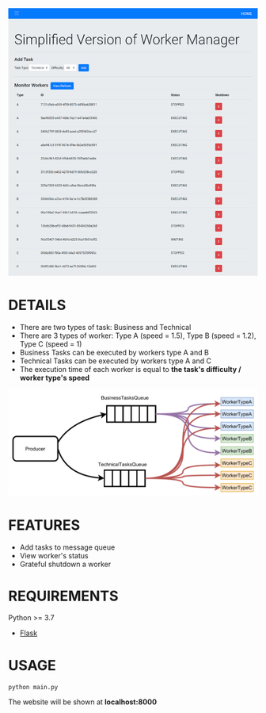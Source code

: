 <div align="center">
  <img src="imgs/web_ui.png" alt="The Website Interface">
</div>

# DETAILS
 - There are two types of task: Business and Technical
 - There are 3 types of worker: Type A (speed = 1.5), Type B (speed = 1.2), Type C (speed = 1)
 - Business Tasks can be executed by workers type A and B
 - Technical Tasks can be executed by workers type A and C
 - The execution time of each worker is equal to **the task's difficulty / worker type's speed**
 
 <div align="center">
  <img src="imgs/detail.png" alt="Detail">
</div>

# FEATURES
 - Add tasks to message queue
 - View worker's status
 - Grateful shutdown a worker

# REQUIREMENTS
Python >= 3.7
 - [Flask](https://pypi.org/project/Flask/)

# USAGE
```
python main.py
```
The website will be shown at **localhost:8000**
